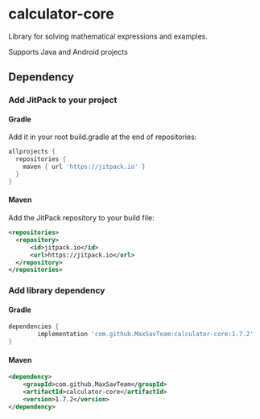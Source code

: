 # calculator-core
Library for solving mathematical expressions and examples.

Supports Java and Android projects

## Dependency
### Add JitPack to your project
#### Gradle  
Add it in your root build.gradle at the end of repositories:
```groovy
allprojects {
  repositories {
    maven { url 'https://jitpack.io' }
  }
}
```
#### Maven
Add the JitPack repository to your build file:
```xml
<repositories>
  <repository>
      <id>jitpack.io</id>
      <url>https://jitpack.io</url>
  </repository>
</repositories>
```
### Add library dependency
#### Gradle
```groovy
dependencies {
        implementation 'com.github.MaxSavTeam:calculator-core:1.7.2'
}
```
#### Maven
```xml
<dependency>
    <groupId>com.github.MaxSavTeam</groupId>
    <artifactId>calculator-core</artifactId>
    <version>1.7.2</version>
</dependency>
```
